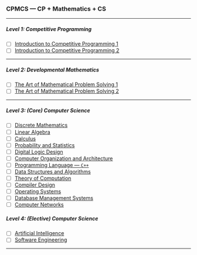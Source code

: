 ### CPMCS — CP + Mathematics + CS
---
##### Level 1: Competitive Programming
- [ ] [Introduction to Competitive Programming 1](https://github.com/m40-aam/cpmcs/blob/main/cp/icp.md)
- [ ] [Introduction to Competitive Programming 2](https://cpbook.net/)
---
##### Level 2: Developmental Mathematics
- [ ] [The Art of Mathematical Problem Solving 1](https://www.vitalsource.com/products/developmental-mathematics-robert-f-blitzer-v9780134432915)
- [ ] [The Art of Mathematical Problem Solving 2](https://www.vitalsource.com/products/trigonometry-subscription-robert-f-blitzer-v9780137316328)
---
##### Level 3: (Core) Computer Science
- [ ] [Discrete Mathematics](https://www.vitalsource.com/products/discrete-mathematics-and-its-applications-kenneth-rosen-v9781259731709)
- [ ] [Linear Algebra](https://www.vitalsource.com/products/linear-algebra-and-its-applications-david-c-lay-steven-r-lay-v9780135851043)
- [ ] [Calculus](https://www.vitalsource.com/products/thomas-39-calculus-joel-r-hass-christopher-e-v9780137616237)
- [ ] [Probability and Statistics](https://www.vitalsource.com/products/introduction-to-probability-and-statistics-william-mendenhall-robert-j-v9780357044308)
- [ ] [Digital Logic Design](https://www.vitalsource.com/products/digital-fundamentals-thomas-l-floyd-v9780133524390)
- [ ] [Computer Organization and Architecture](https://www.vitalsource.com/products/computer-organization-and-architecture-william-stallings-v9780135160930)
- [ ] [Programming Language — `C++`](https://www.vitalsource.com/products/introduction-to-c-programming-and-data-y-daniel-liang-v9780137391264)
- [ ] [Data Structures and Algorithms](https://www.vitalsource.com/products/introduction-to-algorithms-fourth-edition-thomas-h-cormen-charles-e-v9780262367509)
- [ ] [Theory of Computation](https://www.vitalsource.com/products/introduction-to-the-theory-of-computation-michael-sipser-v9781285401065)
- [ ] [Compiler Design](https://www.vitalsource.com/products/engineering-a-compiler-keith-d-cooper-linda-torczon-v9780128189269)
- [ ] [Operating Systems](https://www.vitalsource.com/products/modern-operating-systems-subscription-andrew-s-tanenbaum-herbert-v9780137618941)
- [ ] [Database Management Systems](https://www.vitalsource.com/products/fundamentals-of-database-systems-ramez-elmasri-shamkant-b-v9780133971224)
- [ ] [Computer Networks](https://www.vitalsource.com/products/computer-networking-james-kurose-keith-ross-v9780135928523)

##### Level 4: (Elective) Computer Science
- [ ] [Artificial Intelligence](https://www.vitalsource.com/products/artificial-intelligence-stuart-russell-peter-norvig-v9780134671932)
- [ ] [Software Engineering](https://www.vitalsource.com/products/software-engineering-ian-sommerville-v9780133943238)
---
